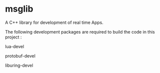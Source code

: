# msglib
A C++ library for development of real time Apps.

The following development packages are required to build the code in this project :

lua-devel

protobuf-devel

liburing-devel
